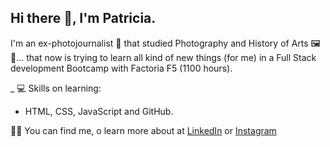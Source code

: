 ## Hi there 👋, I'm Patricia.

I'm an ex-photojournalist 📸 that studied Photography and History of Arts 🖼️🎨... that now is trying to learn all kind of new things (for me) in a Full Stack development Bootcamp with Factoria F5 (1100 hours).

_ 💻 Skills on learning: 
 * HTML, CSS, JavaScript and GitHub.

👩‍💻 You can find me, o learn more about at [LinkedIn](www.linkedin.com/in/patricia-fernández-bregón-a1565026) or [Instagram](https://www.instagram.com/patriciabregon/)

